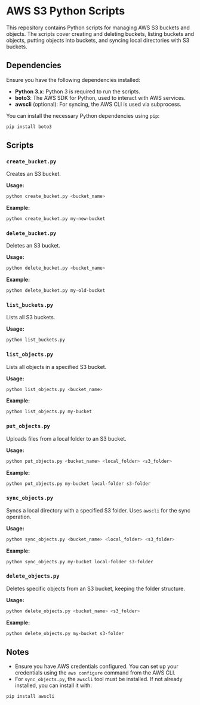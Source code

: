 # AWS S3 Python Scripts

This repository contains Python scripts for managing AWS S3 buckets and objects. The scripts cover creating and deleting buckets, listing buckets and objects, putting objects into buckets, and syncing local directories with S3 buckets.

## Dependencies

Ensure you have the following dependencies installed:

- **Python 3.x**: Python 3 is required to run the scripts.
- **boto3**: The AWS SDK for Python, used to interact with AWS services.
- **awscli** (optional): For syncing, the AWS CLI is used via subprocess.

You can install the necessary Python dependencies using `pip`:

```bash
pip install boto3
```

## Scripts

### `create_bucket.py`

Creates an S3 bucket.

**Usage:**

```bash
python create_bucket.py <bucket_name>
```

**Example:**

```bash
python create_bucket.py my-new-bucket
```

### `delete_bucket.py`

Deletes an S3 bucket.

**Usage:**

```bash
python delete_bucket.py <bucket_name>
```

**Example:**

```bash
python delete_bucket.py my-old-bucket
```

### `list_buckets.py`

Lists all S3 buckets.

**Usage:**

```bash
python list_buckets.py
```

### `list_objects.py`

Lists all objects in a specified S3 bucket.

**Usage:**

```bash
python list_objects.py <bucket_name>
```

**Example:**

```bash
python list_objects.py my-bucket
```

### `put_objects.py`

Uploads files from a local folder to an S3 bucket.

**Usage:**

```bash
python put_objects.py <bucket_name> <local_folder> <s3_folder>
```

**Example:**

```bash
python put_objects.py my-bucket local-folder s3-folder
```

### `sync_objects.py`

Syncs a local directory with a specified S3 folder. Uses `awscli` for the sync operation.

**Usage:**

```bash
python sync_objects.py <bucket_name> <local_folder> <s3_folder>
```

**Example:**

```bash
python sync_objects.py my-bucket local-folder s3-folder
```

### `delete_objects.py`

Deletes specific objects from an S3 bucket, keeping the folder structure.

**Usage:**

```bash
python delete_objects.py <bucket_name> <s3_folder>
```

**Example:**

```bash
python delete_objects.py my-bucket s3-folder
```

## Notes

- Ensure you have AWS credentials configured. You can set up your credentials using the `aws configure` command from the AWS CLI.
- For `sync_objects.py`, the `awscli` tool must be installed. If not already installed, you can install it with:

```bash
pip install awscli
```